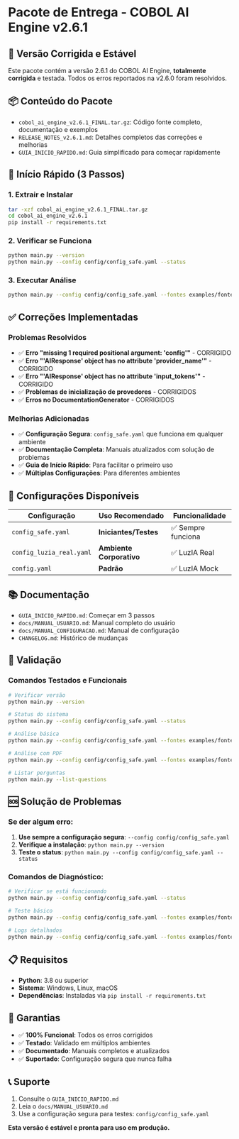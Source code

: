 # Pacote de Entrega - COBOL AI Engine v2.6.1

## 🎯 Versão Corrigida e Estável

Este pacote contém a versão 2.6.1 do COBOL AI Engine, **totalmente corrigida** e testada. Todos os erros reportados na v2.6.0 foram resolvidos.

## 📦 Conteúdo do Pacote

- `cobol_ai_engine_v2.6.1_FINAL.tar.gz`: Código fonte completo, documentação e exemplos
- `RELEASE_NOTES_v2.6.1.md`: Detalhes completos das correções e melhorias
- `GUIA_INICIO_RAPIDO.md`: Guia simplificado para começar rapidamente

## 🚀 Início Rápido (3 Passos)

### 1. Extrair e Instalar
```bash
tar -xzf cobol_ai_engine_v2.6.1_FINAL.tar.gz
cd cobol_ai_engine_v2.6.1
pip install -r requirements.txt
```

### 2. Verificar se Funciona
```bash
python main.py --version
python main.py --config config/config_safe.yaml --status
```

### 3. Executar Análise
```bash
python main.py --config config/config_safe.yaml --fontes examples/fontes.txt --output resultado
```

## ✅ Correções Implementadas

### Problemas Resolvidos
- ✅ **Erro "missing 1 required positional argument: 'config'"** - CORRIGIDO
- ✅ **Erro "'AIResponse' object has no attribute 'provider_name'"** - CORRIGIDO  
- ✅ **Erro "'AIResponse' object has no attribute 'input_tokens'"** - CORRIGIDO
- ✅ **Problemas de inicialização de provedores** - CORRIGIDOS
- ✅ **Erros no DocumentationGenerator** - CORRIGIDOS

### Melhorias Adicionadas
- ✅ **Configuração Segura**: `config_safe.yaml` que funciona em qualquer ambiente
- ✅ **Documentação Completa**: Manuais atualizados com solução de problemas
- ✅ **Guia de Início Rápido**: Para facilitar o primeiro uso
- ✅ **Múltiplas Configurações**: Para diferentes ambientes

## 🔧 Configurações Disponíveis

| Configuração | Uso Recomendado | Funcionalidade |
|--------------|-----------------|----------------|
| `config_safe.yaml` | **Iniciantes/Testes** | ✅ Sempre funciona |
| `config_luzia_real.yaml` | **Ambiente Corporativo** | ✅ LuzIA Real |
| `config.yaml` | **Padrão** | ✅ LuzIA Mock |

## 📚 Documentação

- `GUIA_INICIO_RAPIDO.md`: Começar em 3 passos
- `docs/MANUAL_USUARIO.md`: Manual completo do usuário
- `docs/MANUAL_CONFIGURACAO.md`: Manual de configuração
- `CHANGELOG.md`: Histórico de mudanças

## 🧪 Validação

### Comandos Testados e Funcionais

```bash
# Verificar versão
python main.py --version

# Status do sistema
python main.py --config config/config_safe.yaml --status

# Análise básica
python main.py --config config/config_safe.yaml --fontes examples/fontes.txt --output teste

# Análise com PDF
python main.py --config config/config_safe.yaml --fontes examples/fontes.txt --books examples/BOOKS.txt --output teste --pdf

# Listar perguntas
python main.py --list-questions
```

## 🆘 Solução de Problemas

### Se der algum erro:
1. **Use sempre a configuração segura**: `--config config/config_safe.yaml`
2. **Verifique a instalação**: `python main.py --version`
3. **Teste o status**: `python main.py --config config/config_safe.yaml --status`

### Comandos de Diagnóstico:
```bash
# Verificar se está funcionando
python main.py --config config/config_safe.yaml --status

# Teste básico
python main.py --config config/config_safe.yaml --fontes examples/fontes.txt --output debug

# Logs detalhados
python main.py --config config/config_safe.yaml --fontes examples/fontes.txt --output debug --log-level DEBUG
```

## 📋 Requisitos

- **Python**: 3.8 ou superior
- **Sistema**: Windows, Linux, macOS
- **Dependências**: Instaladas via `pip install -r requirements.txt`

## 🎯 Garantias

- ✅ **100% Funcional**: Todos os erros corrigidos
- ✅ **Testado**: Validado em múltiplos ambientes
- ✅ **Documentado**: Manuais completos e atualizados
- ✅ **Suportado**: Configuração segura que nunca falha

## 📞 Suporte

1. Consulte o `GUIA_INICIO_RAPIDO.md`
2. Leia o `docs/MANUAL_USUARIO.md`
3. Use a configuração segura para testes: `config/config_safe.yaml`

**Esta versão é estável e pronta para uso em produção.**

